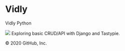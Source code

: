 # Vidly
Vidly Python

<img src="C:\Users\srava\OneDrive\Pictures\ewd.PNG">
Exploring basic CRUD/API with Django and Tastypie.

© 2020 GitHub, Inc.
